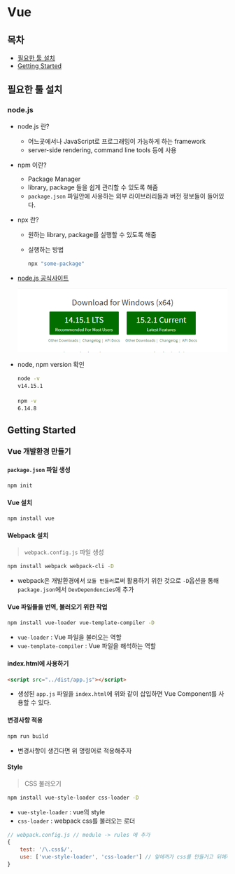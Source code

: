 # Vue

## 목차

* [필요한 툴 설치](#필요한-툴-설치)
* [Getting Started](#getting-started)



## 필요한 툴 설치

### node.js

* node.js 란?

  * 어느곳에서나 JavaScript로 프로그래밍이 가능하게 하는 framework
  * server-side rendering, command line tools 등에 사용

* npm 이란?

  * Package Manager
  * library, package 들을 쉽게 관리할 수 있도록 해줌
  * `package.json` 파일안에 사용하는 외부 라이브러리들과 버전 정보들이 들어있다.

* npx 란?

  * 원하는 library, package를 실행할 수 있도록 해줌

  * 실행하는 방법

    ```bash
    npx "some-package"
    ```

* [node.js 공식사이트](https://nodejs.org/en/)

  ![download nodejs](https://github.com/mooyeon-choi/TIL/blob/master/web/frontend/react/images/download_nodejs.PNG?raw=true)

* node, npm version 확인

  ```bash
  node -v
  v14.15.1
  
  npm -v
  6.14.8
  ```



## Getting Started

### Vue 개발환경 만들기

#### `package.json` 파일 생성

```bash
npm init
```

#### Vue 설치

```bash
npm install vue
```

#### Webpack 설치 

>  `webpack.config.js` 파일 생성

```bash
npm install webpack webpack-cli -D
```

* webpack은 개발환경에서 `모듈 번들러`로써 활용하기 위한 것으로 `-D`옵션을 통해 `package.json`에서 `DevDependencies`에 추가

#### Vue 파일들을 번역, 불러오기 위한 작업

```bash
npm install vue-loader vue-template-compiler -D
```

* `vue-loader` : Vue 파일을 불러오는 역할
* `vue-template-compiler` : Vue 파일을 해석하는 역할

#### index.html에 사용하기

```html
<script src="../dist/app.js"></script>
```

* 생성된 `app.js` 파일을 `index.html`에 위와 같이 삽입하면 Vue Component를 사용할 수 있다. 

#### 변경사항 적용

```bash
npm run build
```

* 변경사항이 생긴다면 위 명령어로 적용해주자

#### Style

> CSS 불러오기

```bash
npm install vue-style-loader css-loader -D
```

* `vue-style-loader` : vue의 style
* `css-loader` : webpack css를 불러오는 로더

```js
// webpack.config.js // module -> rules 에 추가
{
    test: '/\.css$/',
    use: ['vue-style-loader', 'css-loader'] // 앞에꺼가 css를 만들거고 뒤에꺼가 불러와서 처리해준다
}
```



